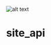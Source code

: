 ![alt text](https://travis-ci.org/sbuberl/site-api.svg?branch=master "Travis Build Result")

# site_api
